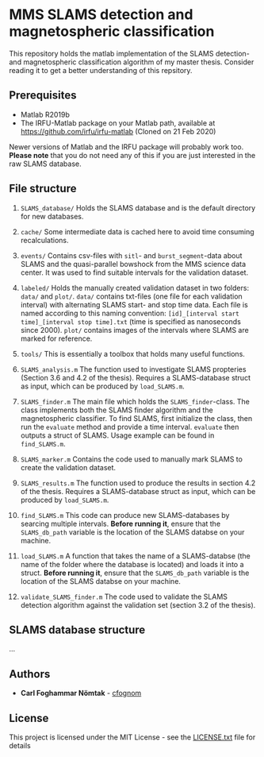 # MMS SLAMS detection and magnetospheric classification

This repository holds the matlab implementation of the SLAMS detection- and magnetospheric classification algorithm of my master thesis. Consider reading it to get a better understanding of this repsitory.

## Prerequisites
* Matlab R2019b
* The IRFU-Matlab package on your Matlab path, available at https://github.com/irfu/irfu-matlab (Cloned on 21 Feb 2020)

Newer versions of Matlab and the IRFU package will probably work too. **Please note** that you do not need any of this if you are just interested in the raw SLAMS database.

## File structure

1. ``SLAMS_database/`` Holds the SLAMS database and is the default directory for new databases.

2. ``cache/`` Some intermediate data is cached here to avoid time consuming recalculations.

3. ``events/`` Contains csv-files with ``sitl``- and ``burst_segment``-data about SLAMS and the quasi-parallel bowshock from the MMS science data center. It was used to find suitable intervals for the validation dataset.

4. ``labeled/`` Holds the manually created validation dataset in two folders: ``data/`` and ``plot/``. ``data/`` contains txt-files (one file for each validation interval) with alternating SLAMS start- and stop time data. Each file is named according to this naming convention: ``[id]_[interval start time]_[interval stop time].txt`` (time is specified as nanoseconds since 2000). ``plot/`` contains images of the intervals where SLAMS are marked for reference.

5. ``tools/`` This is essentially a toolbox that holds many useful functions.

6. ``SLAMS_analysis.m`` The function used to investigate SLAMS propteries (Section 3.6 and 4.2 of the thesis). Requires a SLAMS-database struct as input, which can be produced by ``load_SLAMS.m``.

7. ``SLAMS_finder.m`` The main file which holds the ``SLAMS_finder``-class. The class implements both the SLAMS finder algorithm and the magnetospheric classifier. To find SLAMS, first initialize the class, then run the ``evaluate`` method and provide a time interval. ``evaluate`` then outputs a struct of SLAMS. Usage example can be found in ``find_SLAMS.m``.

8. ``SLAMS_marker.m`` Contains the code used to manually mark SLAMS to create the validation dataset.

9. ``SLAMS_results.m`` The function used to produce the results in section 4.2 of the thesis. Requires a SLAMS-database struct as input, which can be produced by ``load_SLAMS.m``.

10. ``find_SLAMS.m`` This code can produce new SLAMS-databases by searcing multiple intervals. **Before running it**, ensure that the ``SLAMS_db_path`` variable is the location of the SLAMS databse on your machine.

11. ``load_SLAMS.m`` A function that takes the name of a SLAMS-databse (the name of the folder where the database is located) and loads it into a struct. **Before running it**, ensure that the ``SLAMS_db_path`` variable is the location of the SLAMS databse on your machine.

12. ``validate_SLAMS_finder.m`` The code used to validate the SLAMS detection algorithm against the validation set (section 3.2 of the thesis).

## SLAMS database structure

...

## Authors

* **Carl Foghammar Nömtak** - [cfognom](https://github.com/cfognom)

## License

This project is licensed under the MIT License - see the [LICENSE.txt](LICENSE.txt) file for details
